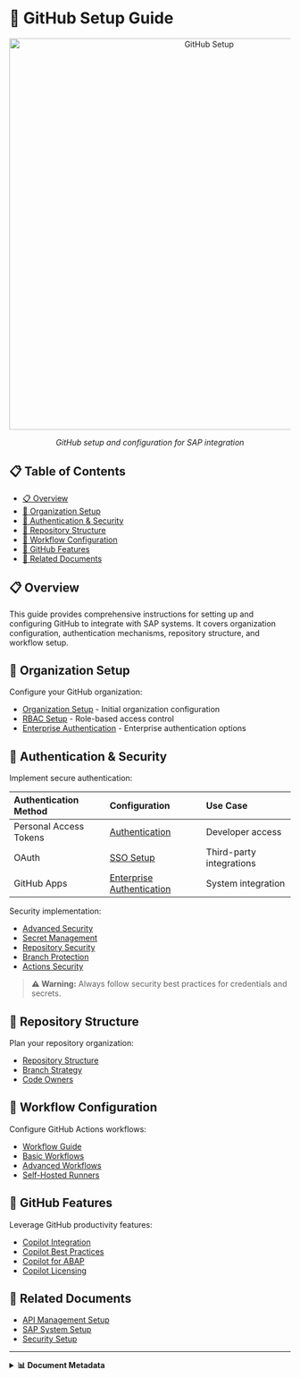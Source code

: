 # 🔧 GitHub Setup Guide

<div align="center">
  
  <img src="../../../assets/images/flows/development-workflow.svg" alt="GitHub Setup" width="700">
  
  *GitHub setup and configuration for SAP integration*
</div>

## 📋 Table of Contents

- [📋 Overview](#-overview)
- [🏢 Organization Setup](#-organization-setup)
- [🔐 Authentication & Security](#-authentication--security)
- [📂 Repository Structure](#-repository-structure)
- [🔄 Workflow Configuration](#-workflow-configuration)
- [🤖 GitHub Features](#-github-features)
- [🔗 Related Documents](#-related-documents)

## 📋 Overview

This guide provides comprehensive instructions for setting up and configuring GitHub to integrate with SAP systems. It covers organization configuration, authentication mechanisms, repository structure, and workflow setup.

## 🏢 Organization Setup

Configure your GitHub organization:

- [Organization Setup](./organization-setup.md) - Initial organization configuration
- [RBAC Setup](./rbac-setup.md) - Role-based access control
- [Enterprise Authentication](./enterprise-authentication.md) - Enterprise authentication options

## 🔐 Authentication & Security

Implement secure authentication:

| Authentication Method | Configuration | Use Case |
|:----------------------|:--------------|:---------|
| Personal Access Tokens | [Authentication](./authentication.md) | Developer access |
| OAuth | [SSO Setup](./sso-setup.md) | Third-party integrations |
| GitHub Apps | [Enterprise Authentication](./enterprise-authentication.md) | System integration |

Security implementation:

- [Advanced Security](./advanced-security.md)
- [Secret Management](./secret-management.md)
- [Repository Security](./repository-security.md)
- [Branch Protection](./branch-protection.md)
- [Actions Security](./actions-security.md)

> **⚠️ Warning:** Always follow security best practices for credentials and secrets.

## 📂 Repository Structure

Plan your repository organization:

- [Repository Structure](./repository-structure.md)
- [Branch Strategy](./branch-strategy.md)
- [Code Owners](./codeowners.md)

## 🔄 Workflow Configuration

Configure GitHub Actions workflows:

- [Workflow Guide](./workflow-guide.md)
- [Basic Workflows](./workflows-basic.md)
- [Advanced Workflows](./workflows-advanced.md)
- [Self-Hosted Runners](./self-hosted-runners.md)

## 🤖 GitHub Features

Leverage GitHub productivity features:

- [Copilot Integration](./copilot-integration.md)
- [Copilot Best Practices](./copilot-best-practices.md)
- [Copilot for ABAP](./copilot-abap.md)
- [Copilot Licensing](./copilot-licensing.md)

## 🔗 Related Documents

- [API Management Setup](../apim-setup/index.md)
- [SAP System Setup](../sap-setup/index.md)
- [Security Setup](../security-setup/index.md)

---

<details>
<summary><strong>📊 Document Metadata</strong></summary>

- **Last Updated:** 2025-04-07
- **Author:** SAP-GitHub Integration Team
- **Version:** 1.0.0
- **Status:** Published
</details>